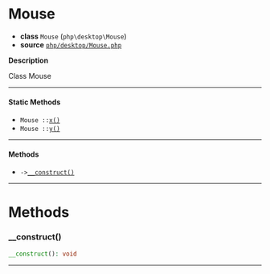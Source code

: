 # Mouse

- **class** `Mouse` (`php\desktop\Mouse`)
- **source** [`php/desktop/Mouse.php`](./src/main/resources/JPHP-INF/sdk/php/desktop/Mouse.php)

**Description**

Class Mouse

---

#### Static Methods

- `Mouse ::`[`x()`](#method-x)
- `Mouse ::`[`y()`](#method-y)

---

#### Methods

- `->`[`__construct()`](#method-__construct)

---
# Methods

<a name="method-__construct"></a>

### __construct()
```php
__construct(): void
```

---
